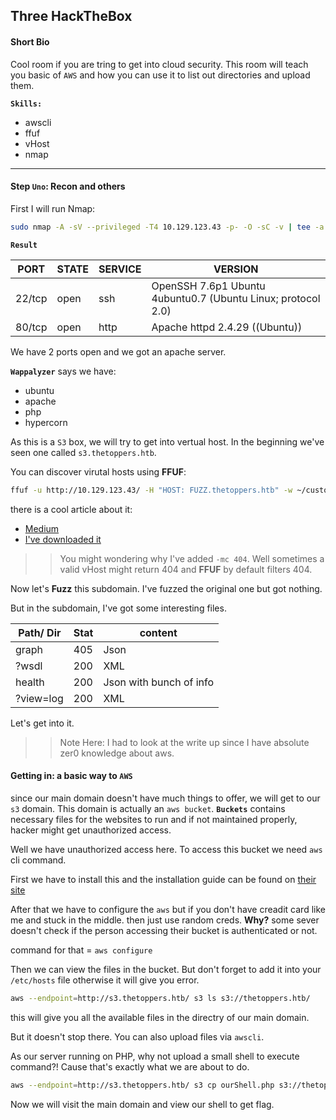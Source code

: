 ## Three HackTheBox
#### Short Bio
Cool room if you are tring to get into cloud security. This room will teach you basic of `AWS` and how you can use it to list out directories and upload them.

**`Skills:`**
- awscli
- ffuf
- vHost
- nmap

---
#### Step `Uno`: Recon and others
First I will run Nmap:
```bash
sudo nmap -A -sV --privileged -T4 10.129.123.43 -p- -O -sC -v | tee -a nmap.md
```
**`Result`**

|PORT|STATE|SERVICE|VERSION|
|---|---|---|---|
|22/tcp|open|ssh|OpenSSH 7.6p1 Ubuntu 4ubuntu0.7 (Ubuntu Linux; protocol 2.0)|
|80/tcp|open|http|Apache httpd 2.4.29 ((Ubuntu))|

We have 2 ports open and we got an apache server.

**`Wappalyzer`** says we have:
- ubuntu
- apache
- php
- hypercorn

As this is a `S3` box, we will try to get into vertual host. In the beginning we've seen one called `s3.thetoppers.htb`. 

You can discover virutal hosts using **FFUF**:
```bash
ffuf -u http://10.129.123.43/ -H "HOST: FUZZ.thetoppers.htb" -w ~/custom-wl/sub-permutation/n0kovo_subdomains/n0kovo_subdomains_tiny.txt -v -r -c -mc 404 -fs 11952
```
there is a cool article about it:
- [Medium](https://medium.com/r3d-buck3t/virtual-host-enumeration-for-uncovering-hidden-subdomains-e800625c2b8f)
- [I've downloaded it](./vhost_enum.html)

>> You might wondering why I've added `-mc 404`. Well sometimes a valid vHost might return 404 and **FFUF** by default filters 404.

Now let's **Fuzz** this subdomain. I've fuzzed the original one but got nothing.

But in the subdomain, I've got some interesting files.

|Path/ Dir|Stat|content|
|---|---|---|
|graph|405| Json|
|?wsdl|200| XML|
|health|200| Json with bunch of info|
|?view=log|200| XML|

Let's get into it.
>> Note Here: I had to look at the write up since I have absolute zer0 knowledge about aws.

#### Getting in: a basic way to `AWS`
since our main domain doesn't have much things to offer, we will get to our `s3` domain. This domain is actually an `aws bucket`. **`Buckets`** contains necessary files for the websites to run and if not maintained properly, hacker might get unauthorized access.

Well we have unauthorized access here. To access this bucket we need `aws` cli command.

First we have to install this and the installation guide can be found on [their site](https://docs.aws.amazon.com/cli/latest/userguide/getting-started-install.html)

After that we have to configure the `aws` but if you don't have creadit card like me and stuck in the middle. then just use random creds. **Why?** some sever doesn't check if the person accessing their bucket is authenticated or not. 

command for that = `aws configure`

Then we can view the files in the bucket. But don't forget to add it into your `/etc/hosts` file otherwise it will give you error.

```bash
aws --endpoint=http://s3.thetoppers.htb/ s3 ls s3://thetoppers.htb/
```
this will give you all the available files in the directry of our main domain.

But it doesn't stop there. You can also upload files via `awscli`.

As our server running on PHP, why not upload a small shell to execute command?! Cause that's exactly what we are about to do.
```bash
aws --endpoint=http://s3.thetoppers.htb/ s3 cp ourShell.php s3://thetoppers.htb/
```
Now we will visit the main domain and view our shell to get flag.

